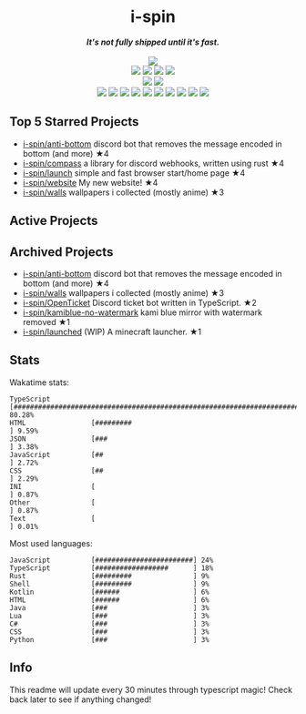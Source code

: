 <!-- deno-fmt-ignore-file -->
<h1 align="center">i-spin</h1>
<div align="center">
  <b><i>It's not fully shipped until it's fast.</i></b>
  <br />
  <br />
  <img src="https://img.shields.io/badge/Discord-sourTaste000%232391-f4d3d5?labelColor=4c566a&logo=Discord" />
  <br />
  <img src="https://img.shields.io/badge/-Vim-%23ffb4ed?logo=Vim&labelColor=4c566a" />
  <img src="https://img.shields.io/badge/-CLion-%23ffbeef?logo=CLion&labelColor=4c566a" />
  <img src="https://img.shields.io/badge/-IntellJ IDEA-%23ffaaea?logo=IntelliJIDEA&labelColor=4c566a" />
  <img src="https://img.shields.io/badge/-Visual Studio Code-%23f69ee1?logo=VisualStudioCode&labelColor=4c566a" />
  <br />
  <img src="https://img.shields.io/badge/-macOS-%23e9d3d0?logo=macOS&labelColor=4c566a" />
  <img src="https://img.shields.io/badge/-Linux-%23ffcee0?logo=Linux&labelColor=4c566a" />
  <br />
<img src="https://img.shields.io/badge/-TypeScript-ece4db" />
<img src="https://img.shields.io/badge/-Rust-e8e8e4" />
<img src="https://img.shields.io/badge/-JavaScript-fec5bb" />
<img src="https://img.shields.io/badge/-other-ffd7ba" />
<img src="https://img.shields.io/badge/-Shell-f8edeb" />
<img src="https://img.shields.io/badge/-Kotlin-fec89a" />
<img src="https://img.shields.io/badge/-Java-ffe5d9" />
<img src="https://img.shields.io/badge/-HTML-fcd5ce" />
<img src="https://img.shields.io/badge/-Lua-fae1dd" />
<img src="https://img.shields.io/badge/-C#-d8e2dc" />
  <br />
</div>

## Top 5 Starred Projects

- [i-spin/anti-bottom](https://github.com/i-spin/anti-bottom) discord bot that removes the message encoded in bottom (and more) ★4
- [i-spin/compass](https://github.com/i-spin/compass) a library for discord webhooks, written using rust ★4
- [i-spin/launch](https://github.com/i-spin/launch) simple and fast browser start/home page ★4
- [i-spin/website](https://github.com/i-spin/website) My new website! ★4
- [i-spin/walls](https://github.com/i-spin/walls) wallpapers i collected (mostly anime) ★3

## Active Projects



## Archived Projects

- [i-spin/anti-bottom](https://github.com/i-spin/anti-bottom) discord bot that removes the message encoded in bottom (and more) ★4
- [i-spin/walls](https://github.com/i-spin/walls) wallpapers i collected (mostly anime) ★3
- [i-spin/OpenTicket](https://github.com/i-spin/OpenTicket) Discord ticket bot written in TypeScript. ★2
- [i-spin/kamiblue-no-watermark](https://github.com/i-spin/kamiblue-no-watermark) kami blue mirror with watermark removed ★1
- [i-spin/launched](https://github.com/i-spin/launched) (WIP) A minecraft launcher. ★1

## Stats

Wakatime stats:
```
TypeScript          [################################################################################] 80.28%
HTML                [#########                                                                      ] 9.59%
JSON                [###                                                                            ] 3.38%
JavaScript          [##                                                                             ] 2.72%
CSS                 [##                                                                             ] 2.29%
INI                 [                                                                               ] 0.87%
Other               [                                                                               ] 0.87%
Text                [                                                                               ] 0.01%
```

Most used languages:
```
JavaScript          [########################] 24%
TypeScript          [##################      ] 18%
Rust                [#########               ] 9%
Shell               [#########               ] 9%
Kotlin              [######                  ] 6%
HTML                [######                  ] 6%
Java                [###                     ] 3%
Lua                 [###                     ] 3%
C#                  [###                     ] 3%
CSS                 [###                     ] 3%
Python              [###                     ] 3%
```

## Info

This readme will update every 30 minutes through typescript magic! Check back later to see if anything changed!
